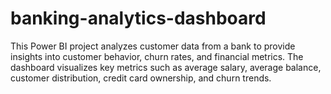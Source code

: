 # banking-analytics-dashboard
This Power BI project analyzes customer data from a bank to provide insights into customer behavior, churn rates, and financial metrics. The dashboard visualizes key metrics such as average salary, average balance, customer distribution, credit card ownership, and churn trends.
